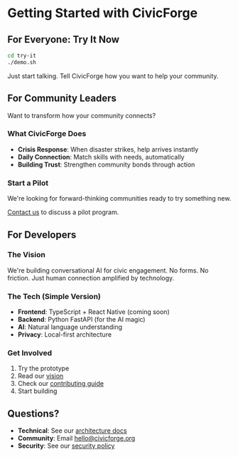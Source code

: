 # Getting Started with CivicForge

## For Everyone: Try It Now

```bash
cd try-it
./demo.sh
```

Just start talking. Tell CivicForge how you want to help your community.

## For Community Leaders

Want to transform how your community connects?

### What CivicForge Does

- **Crisis Response**: When disaster strikes, help arrives instantly
- **Daily Connection**: Match skills with needs, automatically
- **Building Trust**: Strengthen community bonds through action

### Start a Pilot

We're looking for forward-thinking communities ready to try something new.

[Contact us](mailto:hello@civicforge.org) to discuss a pilot program.

## For Developers

### The Vision

We're building conversational AI for civic engagement. No forms. No friction. Just human connection amplified by technology.

### The Tech (Simple Version)

- **Frontend**: TypeScript + React Native (coming soon)
- **Backend**: Python FastAPI (for the AI magic)
- **AI**: Natural language understanding
- **Privacy**: Local-first architecture

### Get Involved

1. Try the prototype
2. Read our [vision](vision.md)
3. Check our [contributing guide](../community/contributing.md)
4. Start building

## Questions?

- **Technical**: See our [architecture docs](../.technical/architecture/)
- **Community**: Email hello@civicforge.org
- **Security**: See our [security policy](../.technical/security/)